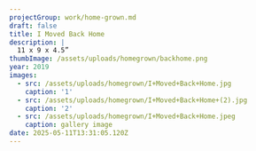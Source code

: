 ```yaml
---
projectGroup: work/home-grown.md
draft: false
title: I Moved Back Home
description: |
  11 x 9 x 4.5”
thumbImage: /assets/uploads/homegrown/backhome.png
year: 2019
images:
  - src: /assets/uploads/homegrown/I+Moved+Back+Home.jpg
    caption: '1'
  - src: /assets/uploads/homegrown/I+Moved+Back+Home+(2).jpg
    caption: '2'
  - src: /assets/uploads/homegrown/I+Moved+Back+Home.jpeg
    caption: gallery image
date: 2025-05-11T13:31:05.120Z
---
```


